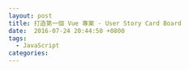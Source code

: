 ```yaml
---
layout: post
title: 打造第一個 Vue 專案 - User Story Card Board
date:  2016-07-24 20:44:50 +0800
tags:
  - JavaScript
categories:
---
```

